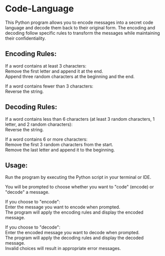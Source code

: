 # Code-Language
This Python program allows you to encode messages into a secret code language and decode them back to their original form. The encoding and decoding follow specific rules to transform the messages while maintaining their confidentiality.

## Encoding Rules:
If a word contains at least 3 characters:<br>
   Remove the first letter and append it at the end.<br>
   Append three random characters at the beginning and the end.<br>
   
If a word contains fewer than 3 characters:<br>
   Reverse the string.<br>

## Decoding Rules:
If a word contains less than 6 characters (at least 3 random characters, 1 letter, and 2 random characters):<br>
    Reverse the string.<br>

If a word contains 6 or more characters:<br>
    Remove the first 3 random characters from the start.<br>
    Remove the last letter and append it to the beginning.<br>

## Usage:
Run the program by executing the Python script in your terminal or IDE.<br>

You will be prompted to choose whether you want to "code" (encode) or "decode" a message.<br>

If you choose to "encode":<br>
   Enter the message you want to encode when prompted.<br>
   The program will apply the encoding rules and display the encoded message.<br>
   
If you choose to "decode":<br>
   Enter the encoded message you want to decode when prompted.<br>
   The program will apply the decoding rules and display the decoded message.<br>
Invalid choices will result in appropriate error messages.

